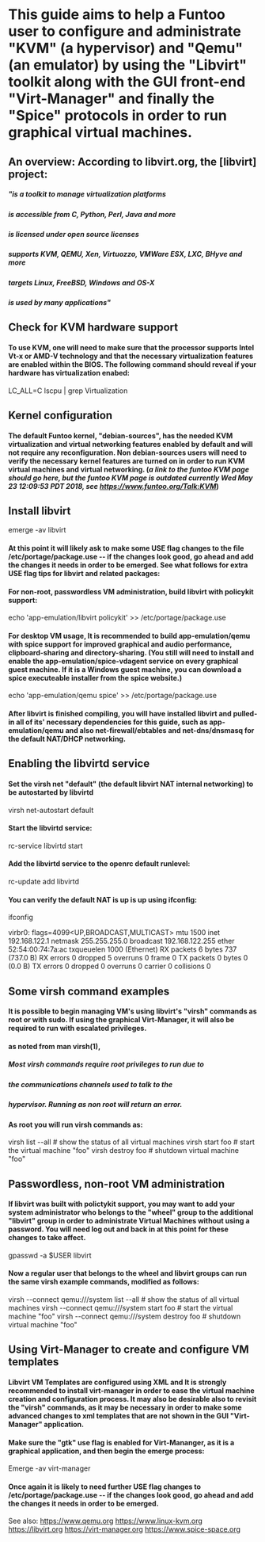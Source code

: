 # This guide aims to help a Funtoo user to configure and administrate "KVM" (a hypervisor) and "Qemu" (an emulator) by using the "Libvirt" toolkit along with the GUI front-end "Virt-Manager" and finally the "Spice" protocols in order to run graphical virtual machines.

## An overview: According to libvirt.org, the [libvirt] project:

##### "is a toolkit to manage virtualization platforms
##### is accessible from C, Python, Perl, Java and more
##### is licensed under open source licenses
##### supports KVM, QEMU, Xen, Virtuozzo, VMWare ESX, LXC, BHyve and more
##### targets Linux, FreeBSD, Windows and OS-X
##### is used by many applications"

## Check for KVM hardware support
#### To use KVM, one will need to make sure that the processor supports Intel Vt-x or AMD-V technology and that the necessary virtualization features are enabled within the BIOS. The following command should reveal if your hardware has virtualization enabed:

LC_ALL=C lscpu | grep Virtualization

## Kernel configuration
#### The default Funtoo kernel, "debian-sources", has the needed KVM virtualization and virtual networking features enabled by default and will not require any reconfiguration. Non debian-sources users will need to verify the necessary kernel features are turned on in order to run KVM virtual machines and virtual networking. (*a link to the funtoo KVM page should go here, but the funtoo KVM page is outdated currently Wed May 23 12:09:53 PDT 2018, see https://www.funtoo.org/Talk:KVM*)

## Install libvirt

emerge -av libvirt

#### At this point it will likely ask to make some USE flag changes to the file /etc/portage/package.use -- if the changes look good, go ahead and add the changes it needs in order to be emerged. See what follows for extra USE flag tips for libvirt and related packages:

#### For non-root, passwordless VM administration, build libvirt with policykit support:
echo 'app-emulation/libvirt policykit' >> /etc/portage/package.use

#### For desktop VM usage, It is recommended to build app-emulation/qemu with spice support for improved graphical and audio performance, clipboard-sharing and directory-sharing. (You still will need to install and enable the app-emulation/spice-vdagent service on every graphical guest machine. If it is a Windows guest machine, you can download a spice executeable installer from the spice website.)
echo 'app-emulation/qemu spice' >> /etc/portage/package.use

#### After libvirt is finished compiling, you will have installed libvirt and pulled-in all of its' necessary dependencies for this guide, such as app-emulation/qemu and also net-firewall/ebtables and net-dns/dnsmasq for the default NAT/DHCP networking.

## Enabling the libvirtd service

#### Set the virsh net "default" (the default libvirt NAT internal networking) to be autostarted by libvirtd	
virsh net-autostart default

#### Start the libvirtd service:
rc-service libvirtd start
	
#### Add the libvirtd service to the openrc default runlevel:
rc-update add libvirtd

#### You can verify the default NAT is up is up using ifconfig:
ifconfig

virbr0: flags=4099<UP,BROADCAST,MULTICAST>  mtu 1500
        inet 192.168.122.1  netmask 255.255.255.0  broadcast 192.168.122.255
        ether 52:54:00:74:7a:ac  txqueuelen 1000  (Ethernet)
        RX packets 6  bytes 737 (737.0 B)
        RX errors 0  dropped 5  overruns 0  frame 0
        TX packets 0  bytes 0 (0.0 B)
        TX errors 0  dropped 0 overruns 0  carrier 0  collisions 0

## Some virsh command examples

#### It is possible to begin managing VM's using libvirt's "virsh" commands as root or with sudo. If using the graphical Virt-Manager, it will also be required to run with escalated privileges.

#### as noted from man virsh(1),
##### Most virsh commands require root privileges to run due to
##### the communications channels used to talk to the
##### hypervisor.  Running as non root will return an error.

#### As root you will run virsh commands as:
virsh list --all  # show the status of all virtual machines
virsh start foo   # start the virtual machine "foo"
virsh destroy foo # shutdown virtual machine "foo"

## Passwordless, non-root VM administration

#### If libvirt was built with polictykit support, you may want to add your system administrator who belongs to the "wheel" group to the additional "libvirt" group in order to administrate Virtual Machines without using a password. You will need log out and back in at this point for these changes to take affect.
gpasswd -a $USER libvirt

#### Now a regular user that belongs to the wheel and libvirt groups can run the same virsh example commands, modified as follows:
virsh --connect qemu:///system list --all  # show the status of all virtual machines
virsh --connect qemu:///system start foo   # start the virtual machine "foo"
virsh --connect qemu:///system destroy foo # shutdown virtual machine "foo"

## Using Virt-Manager to create and configure VM templates

#### Libvirt VM Templates are configured using XML and It is strongly recommended to install virt-manager in order to ease the virtual machine creation and configuration process. It may also be desirable also to revisit the "virsh" commands, as it may be necessary in order to make some advanced changes to xml templates that are not shown in the GUI "Virt-Manager" application.

#### Make sure the "gtk" use flag is enabled for Virt-Mananger, as it is a graphical application, and then begin the emerge process:
Emerge -av virt-manager
#### Once again it is likely to need further USE flag changes to /etc/portage/package.use -- if the changes look good, go ahead and add the changes it needs in order to be emerged.


See also:
https://www.qemu.org
https://www.linux-kvm.org
https://libvirt.org
https://virt-manager.org
https://www.spice-space.org
